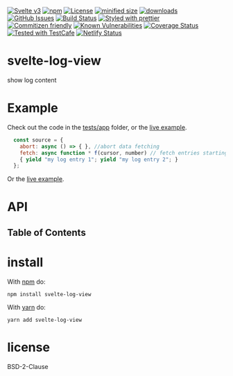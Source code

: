 [![Svelte v3](https://img.shields.io/badge/svelte-v3-orange.svg)](https://svelte.dev)
[![npm](https://img.shields.io/npm/v/svelte-log-view.svg)](https://www.npmjs.com/package/svelte-log-view)
[![License](https://img.shields.io/badge/License-BSD%203--Clause-blue.svg)](https://opensource.org/licenses/BSD-3-Clause)
[![minified size](https://badgen.net/bundlephobia/min/svelte-log-view)](https://bundlephobia.com/result?p=svelte-log-view)
[![downloads](http://img.shields.io/npm/dm/svelte-log-view.svg?style=flat-square)](https://npmjs.org/package/svelte-log-view)
[![GitHub Issues](https://img.shields.io/github/issues/arlac77/svelte-log-view.svg?style=flat-square)](https://github.com/arlac77/svelte-log-view/issues)
[![Build Status](https://img.shields.io/endpoint.svg?url=https%3A%2F%2Factions-badge.atrox.dev%2Farlac77%2Fsvelte-log-view%2Fbadge\&style=flat)](https://actions-badge.atrox.dev/arlac77/svelte-log-view/goto)
[![Styled with prettier](https://img.shields.io/badge/styled_with-prettier-ff69b4.svg)](https://github.com/prettier/prettier)
[![Commitizen friendly](https://img.shields.io/badge/commitizen-friendly-brightgreen.svg)](http://commitizen.github.io/cz-cli/)
[![Known Vulnerabilities](https://snyk.io/test/github/arlac77/svelte-log-view/badge.svg)](https://snyk.io/test/github/arlac77/svelte-log-view)
[![Coverage Status](https://coveralls.io/repos/arlac77/svelte-log-view/badge.svg)](https://coveralls.io/github/arlac77/svelte-log-view)
[![Tested with TestCafe](https://img.shields.io/badge/tested%20with-TestCafe-2fa4cf.svg)](https://github.com/DevExpress/testcafe)
[![Netlify Status](https://api.netlify.com/api/v1/badges/07bdbff0-0bb8-49e0-b60e-ff1f4f2a0009/deploy-status)](https://app.netlify.com/sites/svelte-log-view/deploys)

# svelte-log-view

show log content

# Example

Check out the code in the [tests/app](/tests/app) folder,
or the [live example](https://arlac77.github.io/components/svelte-log-view/tests/app/index.html).

```js
  const source = {
    abort: async () => { }, //abort data fetching
    fetch: async function * f(cursor, number) // fetch entries starting after cursor
    { yield "my log entry 1"; yield "my log entry 2"; }
  };
```

Or the [live example](https://svelte-log-view.netlify.app/tests/app/).

# API

<!-- Generated by documentation.js. Update this documentation by updating the source code. -->

## Table of Contents

# install

With [npm](http://npmjs.org) do:

```shell
npm install svelte-log-view
```

With [yarn](https://yarnpkg.com) do:

```shell
yarn add svelte-log-view
```

# license

BSD-2-Clause
